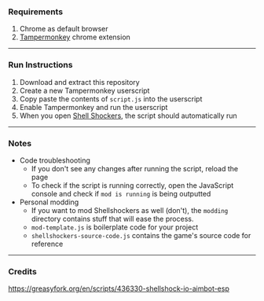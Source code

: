 ### Requirements  
1. Chrome as default browser
2. [Tampermonkey](https://chromewebstore.google.com/detail/tampermonkey/dhdgffkkebhmkfjojejmpbldmpobfkfo) chrome extension
---
  
### Run Instructions  
1. Download and extract this repository
2. Create a new Tampermonkey userscript
3. Copy paste the contents of `script.js` into the userscript
4. Enable Tampermonkey and run the userscript
5. When you open [Shell Shockers](https://shellshock.io/), the script should automatically run
---

### Notes
- Code troubleshooting
  - If you don't see any changes after running the script, reload the page
  - To check if the script is running correctly, open the JavaScript console and check if `mod is running` is being outputted
- Personal modding
  - If you want to mod Shellshockers as well (don't), the `modding` directory contains stuff that will ease the process.
  - `mod-template.js` is boilerplate code for your project
  - `shellshockers-source-code.js` contains the game's source code for reference
---

### Credits
https://greasyfork.org/en/scripts/436330-shellshock-io-aimbot-esp
